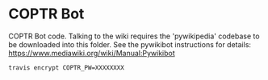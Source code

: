 COPTR Bot
=========

COPTR Bot code. Talking to the wiki requires the 'pywikipedia' codebase to be downloaded into this folder. See the pywikibot instructions for details: https://www.mediawiki.org/wiki/Manual:Pywikibot


    travis encrypt COPTR_PW=XXXXXXXX


